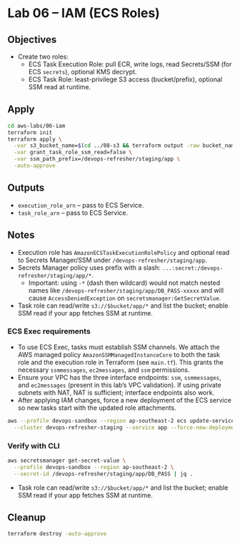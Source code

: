# Lab 06 – IAM (ECS Roles)

## Objectives

- Create two roles:
  - ECS Task Execution Role: pull ECR, write logs, read Secrets/SSM (for ECS `secrets`), optional KMS decrypt.
  - ECS Task Role: least-privilege S3 access (bucket/prefix), optional SSM read at runtime.

## Apply

```bash
cd aws-labs/06-iam
terraform init
terraform apply \
  -var s3_bucket_name=$(cd ../08-s3 && terraform output -raw bucket_name 2>/dev/null || echo "") \
  -var grant_task_role_ssm_read=false \
  -var ssm_path_prefix=/devops-refresher/staging/app \
  -auto-approve
```

## Outputs

- `execution_role_arn` – pass to ECS Service.
- `task_role_arn` – pass to ECS Service.

## Notes

- Execution role has `AmazonECSTaskExecutionRolePolicy` and optional read to Secrets Manager/SSM under `/devops-refresher/staging/app`.
- Secrets Manager policy uses prefix with a slash: `...:secret:/devops-refresher/staging/app/*`.
  - Important: using `-*` (dash then wildcard) would not match nested names like `/devops-refresher/staging/app/DB_PASS-xxxxx` and will cause `AccessDeniedException` on `secretsmanager:GetSecretValue`.
- Task role can read/write `s3://$bucket/app/*` and list the bucket; enable SSM read if your app fetches SSM at runtime.

### ECS Exec requirements

- To use ECS Exec, tasks must establish SSM channels. We attach the AWS managed policy `AmazonSSMManagedInstanceCore` to both the task role and the execution role in Terraform (see `main.tf`). This grants the necessary `ssmmessages`, `ec2messages`, and `ssm` permissions.
- Ensure your VPC has the three interface endpoints: `ssm`, `ssmmessages`, and `ec2messages` (present in this lab’s VPC validation). If using private subnets with NAT, NAT is sufficient; interface endpoints also work.
- After applying IAM changes, force a new deployment of the ECS service so new tasks start with the updated role attachments.

```bash
aws --profile devops-sandbox --region ap-southeast-2 ecs update-service \
  --cluster devops-refresher-staging --service app --force-new-deployment
```

### Verify with CLI

```bash
aws secretsmanager get-secret-value \
  --profile devops-sandbox --region ap-southeast-2 \
  --secret-id /devops-refresher/staging/app/DB_PASS | jq .
```

- Task role can read/write `s3://$bucket/app/*` and list the bucket; enable SSM read if your app fetches SSM at runtime.

## Cleanup

```bash
terraform destroy -auto-approve
```
